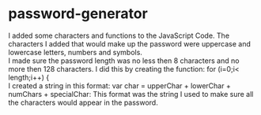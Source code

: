 # password-generator
I added some characters and functions to the JavaScript Code.  The characters I added that would make up the password were uppercase and lowercase letters, numbers and symbols.  
I made sure the password length was no less then 8 characters and no more then 128 characters. I did this by creating the function: for (i=0;i< length;i++) {  
I created a string in this format:
    var char = upperChar + lowerChar + numChars + specialChar:  This format was the string I used to make sure all the characters would appear in the password.  
    
